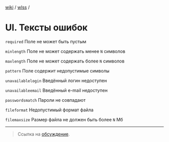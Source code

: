 [wiki](../../README.md) / [wlss](./index.md) /


# UI. Тексты ошибок


`required`
Поле не может быть пустым

`minlength`
Поле не может содержать менее `N` символов

`maxlength`
Поле не может содержать более `N` символов

`pattern`
Поле содержит недопустимые символы

`unavailablelogin`
Введённый логин недоступен

`unavailableemail`
Введённый e-mail недоступен

`passwordsmatch`
Пароли не совпадают

`fileformat`
Недопустимый формат файла

`filemaxsize`
Размер файла не должен быть более `N` Мб

***

> Ссылка на [обсуждение](https://github.com/week-password/wisher/discussions/17).
